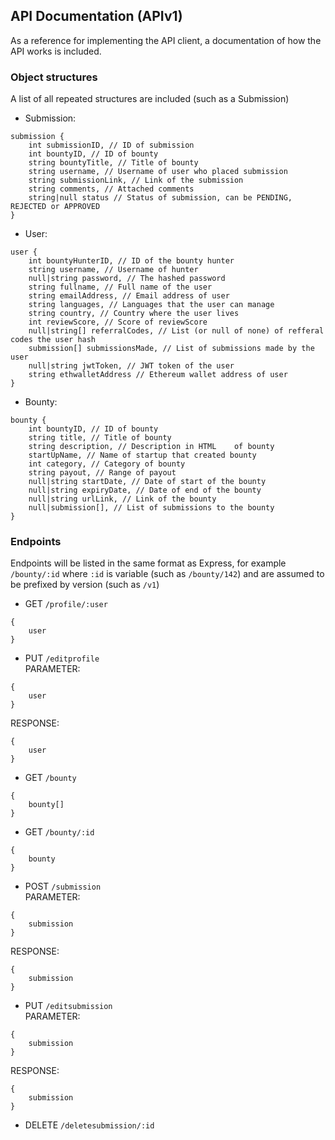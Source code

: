 ## API Documentation (APIv1)    
As a reference for implementing the API client, a documentation of how the API works is included.    
### Object structures    
A list of all repeated structures are included (such as a Submission)    
* Submission:  
```  
submission {    
    int submissionID, // ID of submission    
    int bountyID, // ID of bounty    
    string bountyTitle, // Title of bounty    
    string username, // Username of user who placed submission    
    string submissionLink, // Link of the submission    
    string comments, // Attached comments    
    string|null status // Status of submission, can be PENDING, REJECTED or APPROVED    
}    
```
* User:
```    
user {    
    int bountyHunterID, // ID of the bounty hunter    
    string username, // Username of hunter    
    null|string password, // The hashed password    
    string fullname, // Full name of the user    
    string emailAddress, // Email address of user    
    string languages, // Languages that the user can manage    
    string country, // Country where the user lives    
    int reviewScore, // Score of reviewScore    
    null|string[] referralCodes, // List (or null of none) of refferal codes the user hash    
    submission[] submissionsMade, // List of submissions made by the user    
    null|string jwtToken, // JWT token of the user    
    string ethwalletAddress // Ethereum wallet address of user    
}  
```  
* Bounty:    
```
bounty {
    int bountyID, // ID of bounty    
    string title, // Title of bounty    
    string description, // Description in HTML    of bounty    
    startUpName, // Name of startup that created bounty    
    int category, // Category of bounty    
    string payout, // Range of payout    
    null|string startDate, // Date of start of the bounty    
    null|string expiryDate, // Date of end of the bounty    
    null|string urlLink, // Link of the bounty    
    null|submission[], // List of submissions to the bounty    
}    
```
### Endpoints    
Endpoints will be listed in the same format as Express, for example `/bounty/:id` where `:id` is variable (such as `/bounty/142`) and are assumed to be prefixed by version (such as `/v1`)

* GET `/profile/:user`  
```  
{    
    user    
}    
```
* PUT `/editprofile`    
PARAMETER:    
```
{    
    user    
}    
```
RESPONSE:  
```  
{    
    user    
}    
```
* GET `/bounty`    
```
{    
    bounty[]    
}    
```
* GET `/bounty/:id`   
```
{    
    bounty    
}    
```
* POST `/submission`    
PARAMETER:    
```
{    
    submission    
}    
```
RESPONSE:   
```
{    
    submission    
}    
```
* PUT `/editsubmission`    
PARAMETER:   
```
{    
    submission    
}    
```
RESPONSE:    
```
{    
    submission    
}
```  
* DELETE `/deletesubmission/:id`    
